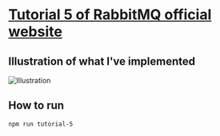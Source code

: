 # [Tutorial 5 of RabbitMQ official website](https://www.rabbitmq.com/tutorials/tutorial-five-javascript.html)

## Illustration of what I've implemented

![Illustration](https://www.rabbitmq.com/img/tutorials/python-five.png "Illustration")

## How to run

```bash
npm run tutorial-5
```
